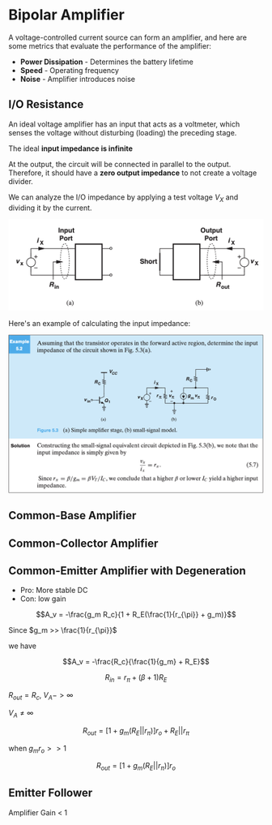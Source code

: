 # Bipolar Amplifier

A voltage-controlled current source can form an amplifier, and here are some metrics that evaluate the performance of the amplifier:
* **Power Dissipation** - Determines the battery lifetime
* **Speed** - Operating frequency
* **Noise** - Amplifier introduces noise

## I/O Resistance

An ideal voltage amplifier has an input that acts as a voltmeter, which senses the voltage without disturbing (loading) the preceding stage.

The ideal **input impedance is infinite**

At the output, the circuit will be connected in parallel to the output. Therefore, it should have a **zero output impedance** to not create a voltage divider.

We can analyze the I/O impedance by applying a test voltage $V_X$ and dividing it by the current.

![Figure6](./image/Figure6.png)

Here's an example of calculating the input impedance:

![Figure7](./image/Figure7.png)

## Common-Base Amplifier

## Common-Collector Amplifier

## Common-Emitter Amplifier with Degeneration

* Pro: More stable DC 
* Con: low gain

$$A_v = -\frac{g_m R_c}{1 + R_E(\frac{1}{r_{\pi}} + g_m)}$$

Since $g_m >> \frac{1}{r_{\pi}}$

we have

$$A_v = -\frac{R_c}{\frac{1}{g_m} + R_E}$$

$$R_{in} = r_{\pi} + (\beta + 1) R_E$$

$R_{out} = R_c$, $V_A -> \infty$

$V_A \neq \infty$

$$R_{out} = [1 + g_m (R_E || r_{\pi})]r_o + R_E || r_{\pi}$$

when $g_m r_o >> 1$

$$R_{out} = [1 + g_m (R_E || r_{\pi})]r_o$$ 


## Emitter Follower

Amplifier Gain < 1

